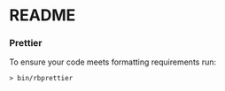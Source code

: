 # README

### Prettier

To ensure your code meets formatting requirements run:

```
> bin/rbprettier
```
